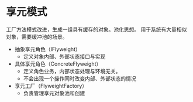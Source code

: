 # 享元模式
工厂方法模式改进，生成一组具有缓存的对象。池化思想。
用于系统有大量相似对象，需要缓冲池的场景。
* 抽象享元角色（IFlyweight）
  * 定义对象内部、外部状态接口与实现
* 具体享元角色（ConcreteFlyweight）
  * 定义角色业务，内部状态处理与环境无关。
  * 不会出现一个操作同时改变内部、外部状态的情况
* 享元工厂（FlyweightFactory）
  * 负责管理享元对象池和创建